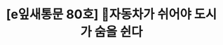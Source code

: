 ---
href: 'https://stib.ee/W06#new_tab'
title: '[e잎새통문 80호] 🚙자동차가 쉬어야 도시가 숨을 쉰다'
img: '/_assets/80.jpg'
---